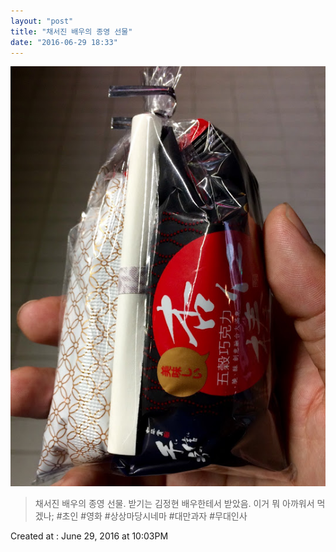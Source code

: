 ```yaml
---
layout: "post"
title: "채서진 배우의 종영 선물"
date: "2016-06-29 18:33"
---
```


![Images](/media/2016/06/IMG_8719.JPG)

> 채서진 배우의 종영 선물. 받기는 김정현 배우한테서 받았음. 이거 뭐 아까워서 먹겠나; #초인 #영화 #상상마당시네마 #대만과자 #무대인사

Created at : June 29, 2016 at 10:03PM
